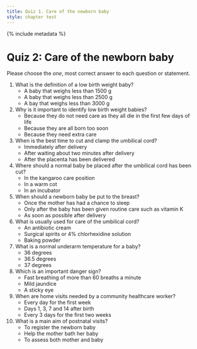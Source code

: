 ```yaml
---
title: Quiz 1. Care of the newborn baby
style: chapter test
---
```


{% include metadata %}

# Quiz 2: Care of the newborn baby

Please choose the *one*, most correct answer to each question or statement.

1. What is the definition of a low birth weight baby?
	-	A baby that weighs less than 1500 g
	+	A baby that weighs less than 2500 g
	-	A bay that weighs less than 3000 g
2.	Why is it important to identify low birth weight babies?
	-	Because they do not need care as they all die in the first few days of life
	-	Because they are all born too soon
	+	Because they need extra care
3.	When is the best time to cut and clamp the umbilical cord?
	-	Immediately after delivery
	+	After waiting about two minutes after delivery
	-	After the placenta has been delivered
4.	Where should a normal baby be placed after the umbilical cord has been cut?
	+	In the kangaroo care position
	-	In a warm cot
	-	In an incubator
5.	When should a newborn baby be put to the breast?
	-	Once the mother has had a chance to sleep
	-	Only after the baby has been given routine care such as vitamin K
	+	As soon as possible after delivery
6.	What is usually used for care of the umbilical cord?
	-	An antibiotic cream
	+	Surgical spirits or 4% chlorhexidine solution
	-	Baking powder
7.	What is a normal underarm temperature for a baby?
	-	36 degrees
	+	36.5 degrees
	-	37 degrees
8.	Which is an important danger sign?
	+	Fast breathing of more than 60 breaths a minute
	-	Mild jaundice
	-	A sticky eye
9.	When are home visits needed by a community healthcare worker?
	-	Every day for the first week
	+	Days 1, 3, 7 and 14 after birth
	-	Every 3 days for the first two weeks
10.	What is a main aim of postnatal visits?
	-	To register the newborn baby
	-	Help the mother bath her baby
	+	To assess both mother and baby